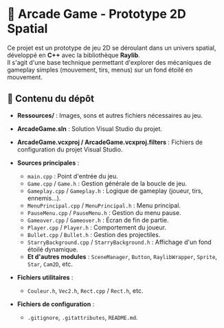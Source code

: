 # 🚀 Arcade Game - Prototype 2D Spatial

Ce projet est un prototype de jeu 2D se déroulant dans un univers spatial, développé en **C++** avec la bibliothèque **Raylib**.  
Il s'agit d'une base technique permettant d'explorer des mécaniques de gameplay simples (mouvement, tirs, menus) sur un fond étoilé en mouvement.

## 📁 Contenu du dépôt

- **Ressources/** : Images, sons et autres fichiers nécessaires au jeu.
- **ArcadeGame.sln** : Solution Visual Studio du projet.
- **ArcadeGame.vcxproj / ArcadeGame.vcxproj.filters** : Fichiers de configuration du projet Visual Studio.
- **Sources principales** :
  - `main.cpp` : Point d'entrée du jeu.
  - `Game.cpp` / `Game.h` : Gestion générale de la boucle de jeu.
  - `Gameplay.cpp` / `Gameplay.h` : Logique de gameplay (joueur, tirs, ennemis...).
  - `MenuPrincipal.cpp` / `MenuPrincipal.h` : Menu principal.
  - `PauseMenu.cpp` / `PauseMenu.h` : Gestion du menu pause.
  - `Gameover.cpp` / `Gameover.h` : Écran de fin de partie.
  - `Player.cpp` / `Player.h` : Comportement du joueur.
  - `Bullet.cpp` / `Bullet.h` : Gestion des projectiles.
  - `StarryBackground.cpp` / `StarryBackground.h` : Affichage d'un fond étoilé dynamique.
  - **Et d'autres modules** : `SceneManager`, `Button`, `RaylibWrapper`, `Sprite`, `Star`, `Cam2D`, etc.

- **Fichiers utilitaires** :
  - `Couleur.h`, `Vec2.h`, `Rect.cpp` / `Rect.h`, etc.

- **Fichiers de configuration** :
  - `.gitignore`, `.gitattributes`, `README.md`.
